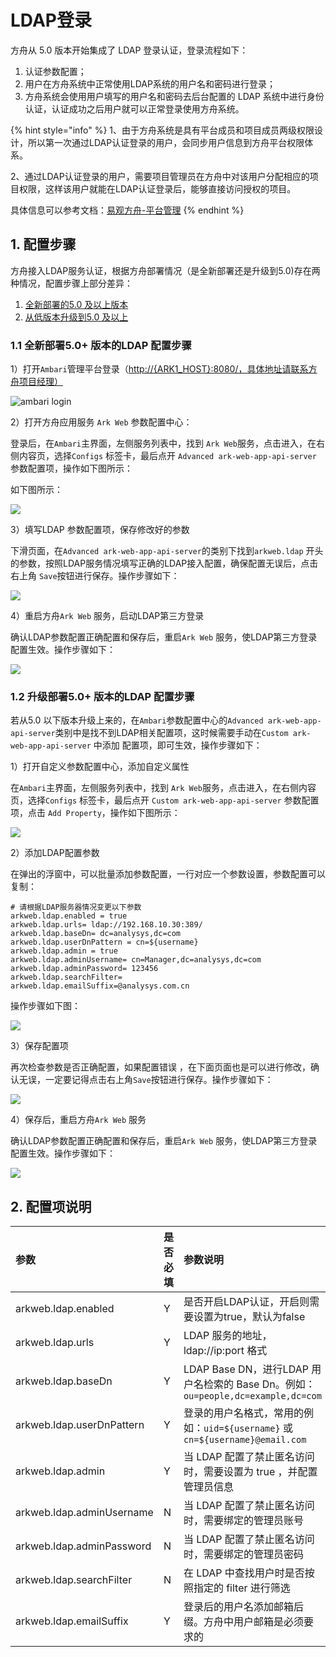 # LDAP登录

方舟从 5.0 版本开始集成了 LDAP 登录认证，登录流程如下：

1. 认证参数配置；
2. 用户在方舟系统中正常使用LDAP系统的用户名和密码进行登录；
3. 方舟系统会使用用户填写的用户名和密码去后台配置的 LDAP 系统中进行身份认证，认证成功之后用户就可以正常登录使用方舟系统。

{% hint style="info" %}
1、由于方舟系统是具有平台成员和项目成员两级权限设计，所以第一次通过LDAP认证登录的用户，会同步用户信息到方舟平台权限体系。

2、通过LDAP认证登录的用户，需要项目管理员在方舟中对该用户分配相应的项目权限，这样该用户就能在LDAP认证登录后，能够直接访问授权的项目。

具体信息可以参考文档：[易观方舟-平台管理](../../features/enterprise-management/)
{% endhint %}

## 1. 配置步骤

方舟接入LDAP服务认证，根据方舟部署情况（是全新部署还是升级到5.0\)存在两种情况，配置步骤上部分差异：

1. [全新部署的5.0 及以上版本](ldap.md#11-quan-xin-bu-shu-5-0-ban-ben-de-ldap-pei-zhi-bu-zhou)
2. [从低版本升级到5.0 及以上](ldap.md#12-sheng-ji-bu-shu-5-0-ban-ben-de-ldap-pei-zhi-bu-zhou)

### 1.1 全新部署5.0+ 版本的LDAP 配置步骤

1）打开`Ambari`管理平台登录（[http://{ARK1\_HOST}:8080/，具体地址请联系方舟项目经理）](http://{ARK1_HOST}:8080/，具体地址请联系方舟项目经理）)

![ambari login](../../.gitbook/assets/image%20%28380%29.png)

2）打开方舟应用服务 `Ark Web` 参数配置中心：

登录后，在`Ambari`主界面，左侧服务列表中，找到 `Ark Web`服务，点击进入，在右侧内容页，选择`Configs` 标签卡，最后点开 `Advanced ark-web-app-api-server` 参数配置项，操作如下图所示：

如下图所示：

![](../../.gitbook/assets/image%20%28367%29.png)

3）填写LDAP 参数配置项，保存修改好的参数

下滑页面，在`Advanced ark-web-app-api-server`的类别下找到`arkweb.ldap` 开头的参数，按照LDAP服务情况填写正确的LDAP接入配置，确保配置无误后，点击右上角 `Save`按钮进行保存。操作步骤如下：

![](../../.gitbook/assets/image%20%28362%29.png)

4）重启方舟`Ark Web` 服务，启动LDAP第三方登录

确认LDAP参数配置正确配置和保存后，重启`Ark Web` 服务，使LDAP第三方登录配置生效。操作步骤如下：

![](../../.gitbook/assets/image%20%28381%29.png)

### 1.2 升级部署5.0+ 版本的LDAP 配置步骤

若从5.0 以下版本升级上来的，在`Ambari`参数配置中心的`Advanced ark-web-app-api-server`类别中是找不到LDAP相关配置项，这时候需要手动在`Custom ark-web-app-api-server` 中添加 配置项，即可生效，操作步骤如下：

1）打开自定义参数配置中心，添加自定义属性

在`Ambari`主界面，左侧服务列表中，找到 `Ark Web`服务，点击进入，在右侧内容页，选择`Configs` 标签卡，最后点开 `Custom ark-web-app-api-server` 参数配置项，点击 `Add Property`，操作如下图所示：

![](../../.gitbook/assets/image%20%28366%29.png)

2）添加LDAP配置参数

在弹出的浮窗中，可以批量添加参数配置，一行对应一个参数设置，参数配置可以复制：

```text
# 请根据LDAP服务器情况变更以下参数
arkweb.ldap.enabled = true
arkweb.ldap.urls= ldap://192.168.10.30:389/
arkweb.ldap.baseDn= dc=analysys,dc=com
arkweb.ldap.userDnPattern = cn=${username}
arkweb.ldap.admin = true
arkweb.ldap.adminUsername= cn=Manager,dc=analysys,dc=com
arkweb.ldap.adminPassword= 123456
arkweb.ldap.searchFilter=
arkweb.ldap.emailSuffix=@analysys.com.cn
```

操作步骤如下图：

![](../../.gitbook/assets/image%20%28371%29.png)

3）保存配置项

再次检查参数是否正确配置，如果配置错误 ，在下面页面也是可以进行修改，确认无误，一定要记得点击右上角`Save`按钮进行保存。操作步骤如下：

![](../../.gitbook/assets/image%20%28368%29.png)

4）保存后，重启方舟`Ark Web` 服务

确认LDAP参数配置正确配置和保存后，重启`Ark Web` 服务，使LDAP第三方登录配置生效。操作步骤如下：

![](../../.gitbook/assets/image%20%28375%29.png)

## 2. 配置项说明

| **参数** | 是否必填 | 参数说明 |
| :--- | :--- | :--- |
| arkweb.ldap.enabled | Y | 是否开启LDAP认证，开启则需要设置为true，默认为false |
| arkweb.ldap.urls | Y | LDAP 服务的地址，ldap://ip:port 格式 |
| arkweb.ldap.baseDn | Y | LDAP Base DN，进行LDAP 用户名检索的 Base Dn。例如：`ou=people,dc=example,dc=com` |
| arkweb.ldap.userDnPattern | Y | 登录的用户名格式，常用的例如：`uid=${username}` 或 `​cn=${username}@email.com` |
| arkweb.ldap.admin | Y | 当 LDAP 配置了禁止匿名访问时，需要设置为 true ，并配置管理员信息 |
| arkweb.ldap.adminUsername | N | 当 LDAP 配置了禁止匿名访问时，需要绑定的管理员账号 |
| arkweb.ldap.adminPassword | N | 当 LDAP 配置了禁止匿名访问时，需要绑定的管理员密码 |
| arkweb.ldap.searchFilter | N | 在 LDAP 中查找用户时是否按照指定的 filter 进行筛选 |
| arkweb.ldap.emailSuffix | Y | 登录后的用户名添加邮箱后缀。方舟中用户邮箱是必须要求的 |

